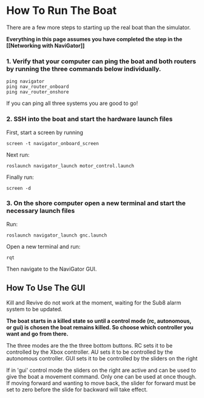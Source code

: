 # **How To Run The Boat**

There are a few more steps to starting up the real boat than the simulator. 

**Everything in this page assumes you have completed the step in the [[Networking with NaviGator]]**

### 1. Verify that your computer can ping the boat and both routers by running the three commands below individually. 

    ping navigator
    ping nav_router_onboard
    ping nav_router_onshore

If you can ping all three systems you are good to go!

### 2. SSH into the boat and start the hardware launch files

First, start a screen by running 

    screen -t navigator_onboard_screen

Next run:

    roslaunch navigator_launch motor_control.launch

Finally run:

    screen -d

### 3. On the shore computer open a new terminal and start the necessary launch files

Run:

    roslaunch navigator_launch gnc.launch

Open a new terminal and run: 

    rqt

Then navigate to the NaviGator GUI.  

## How To Use The GUI

Kill and Revive do not work at the moment, waiting for the Sub8 alarm system to be updated. 

**The boat starts in a killed state so until a control mode (rc, autonomous, or gui) is chosen the boat remains killed. So choose which controller you want and go from there.** 

The three modes are the the three bottom buttons. RC sets it to be controlled by the Xbox controller. AU sets it to be controlled by the autonomous controller.  GUI sets it to be controlled by the sliders on the right

If in 'gui' control mode the sliders on the right are active and can be used to give the boat a movement command. Only one can be used at once though. If moving forward and wanting to move back, the slider for forward must be set to zero before the slide for backward will take effect. 